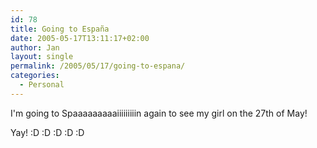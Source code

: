 ```yaml
---
id: 78
title: Going to España
date: 2005-05-17T13:11:17+02:00
author: Jan
layout: single
permalink: /2005/05/17/going-to-espana/
categories:
  - Personal
---
```

I'm going to Spaaaaaaaaaiiiiiiiiin again to see my girl on the 27th of May!

Yay! :D :D :D :D :D
